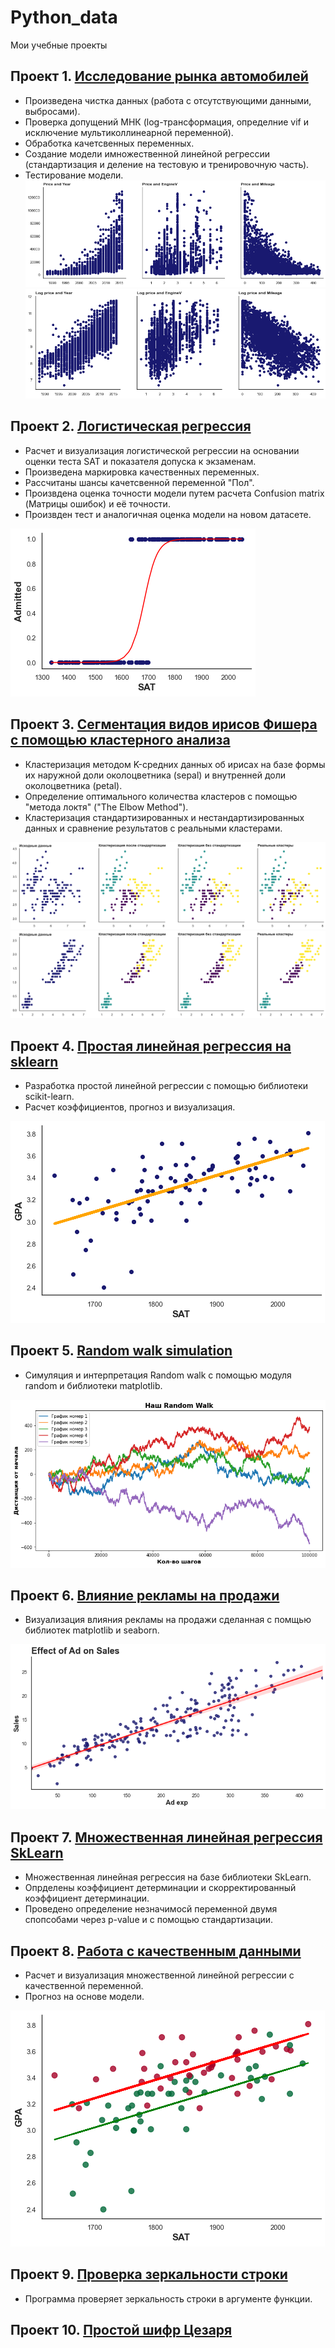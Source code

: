 # Python_data
Мои учебные проекты 

## Проект 1. [Исследование рынка автомобилей](https://github.com/arl9kin/Python_data/blob/master/ML/linear/Practice.ipynb)
- Произведена чистка данных (работа с отсутствующими данными, выбросами).
- Проверка допущений МНК (log-трансформация, определние vif и исключение мультиколлинеарной переменной).
- Обработка качетсвенных переменных.
- Создание модели имножественной линейной регрессии (стандартизация и деление на тестовую и тренировочную часть).
- Тестирование модели.
![alt text](https://github.com/arl9kin/Python_data/blob/master/images/auto.png)
![alt text](https://github.com/arl9kin/Python_data/blob/master/images/auto%201.png)

## Проект 2. [Логистическая регрессия](https://github.com/arl9kin/Python_data/blob/master/ML/logistic/Logittask2.ipynb)

- Расчет и визуализация логистической регрессии на основании оценки теста SAT и показателя допуска к экзаменам.
- Произведена маркировка качественных переменных.
- Рассчитаны шансы качетсвенной переменной "Пол".
- Произвдена оценка точности модели путем расчета Confusion matrix (Матрицы ошибок) и её точности.
- Произвден тeст и аналогичная оценка модели на новом датасете.

![alt text](https://github.com/arl9kin/Python_data/blob/master/images/logit1.png)

## Проект 3. [Сегментация видов ирисов Фишера с помощью кластерного анализа](https://github.com/arl9kin/Python_data/blob/master/ML/cluster/Species%20Segmentation%20with%20Cluster%20Analysis%20Exercise.ipynb)

- Кластеризация методом K-средних данных об ирисах на базе формы их наружной доли околоцветника (sepal) и внутренней доли околоцветника (petal). 
- Определение оптимального количества кластеров с помощью "метода локтя" ("The Elbow Method").
- Кластеризация стандартизированных и нестандартизированных данных и сравнение результатов с реальными кластерами.

![alt text](https://github.com/arl9kin/Python_data/blob/master/images/clust1.png)
![alt text](https://github.com/arl9kin/Python_data/blob/master/images/clust2.png)

## Проект 4. [Простая линейная регрессия на sklearn](https://github.com/arl9kin/Python_data/blob/master/ML/linear/SLR_sklearn.ipynb)

- Разработка простой линейной регрессии с помощью библиотеки scikit-learn.
- Расчет коэффициентов, прогноз и визуализация.

![alt text](https://github.com/arl9kin/Python_data/blob/master/images/skl.png)

## Проект 5. [Random walk simulation](https://github.com/arl9kin/Python_data/blob/master/Tasks/Simulating_a_random_walk.ipynb)

- Симуляция и интерпретация Random walk с помощью модуля random и библиотеки matplotlib.

![alt text](https://github.com/arl9kin/Python_data/blob/master/images/random_walk.png)

## Проект 6. [Влияние рекламы на продажи](https://github.com/arl9kin/Python_data/blob/master/viz/scatter_with_trend.ipynb)

- Визуализация влияния рекламы на продажи сделанная с помщью библиотек matplotlib и seaborn. 

![alt text](https://github.com/arl9kin/Python_data/blob/master/images/trend1.png)

## Проект 7. [Множественная линейная регрессия SkLearn](https://github.com/arl9kin/Python_data/blob/master/ML/linear/MLR_sklearn.ipynb)

- Множественная линейная регрессия на базе библиотеки SkLearn.
- Опрделены коэффициент детерминации и скорректированный коэффициент детерминации.
- Проведено определение незначимосй переменной двумя спопсобами через p-value и с помощью стандартизации.
					
## Проект 8. [Работа с качественным данными](https://github.com/arl9kin/Python_data/blob/master/ML/linear/categorical.ipynb)

- Расчет и визуализация множественной линейной регрессии с качественной переменной.
- Прогноз на основе модели.

![alt text](https://github.com/arl9kin/Python_data/blob/master/images/cat.png)
			
## Проект 9. [Проверка зеркальности строки](https://github.com/arl9kin/Python_data/blob/master/Tasks/Mirror_string.ipynb)

- Программа проверяет зеркальность строки в аргументе функции. 
					
## Проект 10. [Простой шифр Цезаря](https://github.com/arl9kin/Python_data/blob/master/Tasks/CAESAR%20CHIPHER.ipynb)


